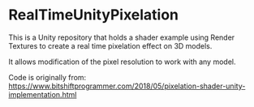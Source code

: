 # RealTimeUnityPixelation

This is a Unity repository that holds a shader example using Render Textures to create a real time pixelation effect on 3D models.

It allows modification of the pixel resolution to work with any model.

Code is originally from: https://www.bitshiftprogrammer.com/2018/05/pixelation-shader-unity-implementation.html
